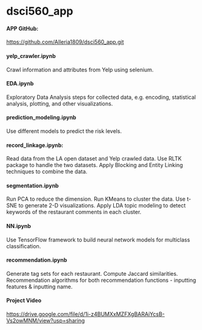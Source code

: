# dsci560_app

#### APP GitHub:
https://github.com/Alleria1809/dsci560_app.git


#### yelp_crawler.ipynb
Crawl information and attributes from Yelp using selenium.


#### EDA.ipynb
Exploratory Data Analysis steps for collected data, e.g. encoding, statistical analysis, plotting, and other visualizations.


#### prediction_modeling.ipynb
Use different models to predict the risk levels.


#### record_linkage.ipynb: 
Read data from the LA open dataset and Yelp crawled data. 
Use RLTK package to handle the two datasets.
Apply Blocking and Entity Linking techniques to combine the data.


#### segmentation.ipynb
Run PCA to reduce the dimension.
Run KMeans to cluster the data.
Use t-SNE to generate 2-D visualizations.
Apply LDA topic modeling to detect keywords of the restaurant comments in each cluster.


#### NN.ipynb
Use TensorFlow framework to build neural network models for multiclass classification.


#### recommendation.ipynb
Generate tag sets for each restaurant.
Compute Jaccard similarities.
Recommendation algorithms for both recommendation functions - inputting features & inputting name.

#### Project Video
https://drive.google.com/file/d/1i-z4BUMXxMZFXgBARAiYcsB-Vs2owMNM/view?usp=sharing
